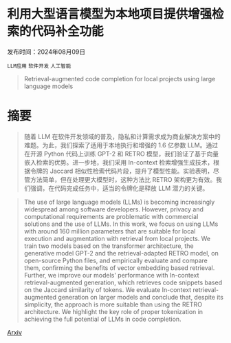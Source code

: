 # 利用大型语言模型为本地项目提供增强检索的代码补全功能

发布时间：2024年08月09日

`LLM应用` `软件开发` `人工智能`

> Retrieval-augmented code completion for local projects using large language models

# 摘要

> 随着 LLM 在软件开发领域的普及，隐私和计算需求成为商业解决方案中的难题。为此，我们探索了适用于本地执行和增强的 1.6 亿参数 LLM。通过在开源 Python 代码上训练 GPT-2 和 RETRO 模型，我们验证了基于向量嵌入检索的优势。进一步地，我们采用 In-context 检索增强生成技术，根据令牌的 Jaccard 相似性检索代码片段，提升了模型性能。实验表明，尽管方法简单，但在处理更大模型时，这种方法比 RETRO 架构更为有效。我们强调，在代码完成任务中，适当的令牌化是释放 LLM 潜力的关键。

> The use of large language models (LLMs) is becoming increasingly widespread among software developers. However, privacy and computational requirements are problematic with commercial solutions and the use of LLMs. In this work, we focus on using LLMs with around 160 million parameters that are suitable for local execution and augmentation with retrieval from local projects. We train two models based on the transformer architecture, the generative model GPT-2 and the retrieval-adapted RETRO model, on open-source Python files, and empirically evaluate and compare them, confirming the benefits of vector embedding based retrieval. Further, we improve our models' performance with In-context retrieval-augmented generation, which retrieves code snippets based on the Jaccard similarity of tokens. We evaluate In-context retrieval-augmented generation on larger models and conclude that, despite its simplicity, the approach is more suitable than using the RETRO architecture. We highlight the key role of proper tokenization in achieving the full potential of LLMs in code completion.

[Arxiv](https://arxiv.org/abs/2408.05026)